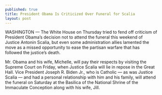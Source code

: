 ```yaml
---
published: true
title: President Obama Is Criticized Over Funeral for Scalia
layout: post
---
```

WASHINGTON — The White House on Thursday tried to fend off criticism of President Obama’s decision not to attend the funeral this weekend of Justice Antonin Scalia, but even some administration allies lamented the move as a missed opportunity to ease the partisan warfare that has followed the justice’s death.

Mr. Obama and his wife, Michelle, will pay their respects by visiting the Supreme Court on Friday, when Justice Scalia will lie in repose in the Great Hall. Vice President Joseph R. Biden Jr., who is Catholic — as was Justice Scalia — and had a personal relationship with him and his family, will attend the funeral on Saturday at the Basilica of the National Shrine of the Immaculate Conception along with his wife, Jill.